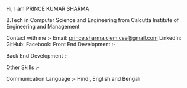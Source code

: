 Hi, I am PRINCE KUMAR SHARMA

B.Tech in Computer Science and Engineering from Calcutta Institute of Engineering and Management

Contact with me :-
  Email: prince.sharma.ciem.cse@gmail.com
  LinkedIn:
  GitHub:
  Facebook:
Front End Development :-

Back End Development :-

Other Skills :-

Communication Language :- Hindi, English and Bengali 



